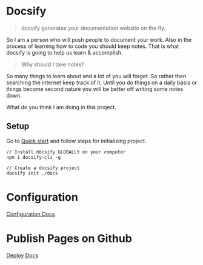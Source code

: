 # Docsify

> docsify generates your documentation website on the fly.

So I am a person who will push people to document your work. Also in the process of learning how to code you should keep notes. That is what docsify is going to help us learn & accomplish. 

> Why should I take notes?

So many things to learn about and a lot of you will forget. So rather then searching the internet keep track of it. Until you do things on a daily basis or things become second nature you will be better off writing some notes down.

What do you think I am doing in this project.


## Setup

Go to [Quick start](https://docsify.js.org/#/quickstart) and follow steps for initializing project.

```
// Install docsify GLOBALLY on your computer
npm i docsify-cli -g

// Create a docsify project 
docsify init ./docs
```

# Configuration

[Configuration Docs](https://docsify.js.org/#/configuration)


# Publish Pages on Github

[Deploy Docs](https://docsify.js.org/#/deploy)